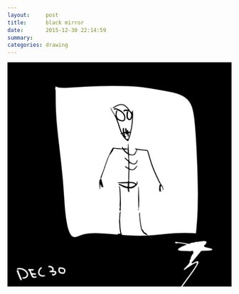 ```yaml
---
layout:     post
title:      black mirror
date:       2015-12-30 22:14:59
summary:    
categories: drawing
---
```

![black mirror](/images/_diary/black-mirror.png "too much addicted")
